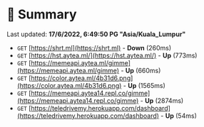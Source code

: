 # 📖 Summary
Last updated: **17/6/2022, 6:49:50 PG "Asia/Kuala_Lumpur"**

- `GET` [https://shrt.ml](https://shrt.ml) - **Down** (260ms)
- `GET` [https://hst.aytea.ml/](https://hst.aytea.ml/) - **Up** (773ms)
- `GET` [https://memeapi.aytea.ml/gimme](https://memeapi.aytea.ml/gimme) - **Up** (660ms)
- `GET` [https://color.aytea.ml/4b31d6.png](https://color.aytea.ml/4b31d6.png) - **Up** (1565ms)
- `GET` [https://memeapi.aytea14.repl.co/gimme](https://memeapi.aytea14.repl.co/gimme) - **Up** (2874ms)
- `GET` [https://teledrivemy.herokuapp.com/dashboard](https://teledrivemy.herokuapp.com/dashboard) - **Up** (54ms)
